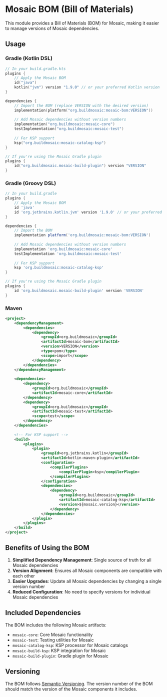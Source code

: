 # Mosaic BOM (Bill of Materials)

This module provides a Bill of Materials (BOM) for Mosaic, making it easier to manage versions of Mosaic dependencies.

## Usage

### Gradle (Kotlin DSL)

```kotlin
// In your build.gradle.kts
plugins {
    // Apply the Mosaic BOM
    id("java")
    kotlin("jvm") version "1.9.0" // or your preferred Kotlin version
}

dependencies {
    // Import the BOM (replace VERSION with the desired version)
    implementation(platform("org.buildmosaic:mosaic-bom:VERSION"))
    
    // Add Mosaic dependencies without version numbers
    implementation("org.buildmosaic:mosaic-core")
    testImplementation("org.buildmosaic:mosaic-test")
    
    // For KSP support
    ksp("org.buildmosaic:mosaic-catalog-ksp")
}

// If you're using the Mosaic Gradle plugin
plugins {
    id("org.buildmosaic.mosaic-build-plugin") version "VERSION"
}
```

### Gradle (Groovy DSL)

```groovy
// In your build.gradle
plugins {
    // Apply the Mosaic BOM
    id 'java'
    id 'org.jetbrains.kotlin.jvm' version '1.9.0' // or your preferred Kotlin version
}

dependencies {
    // Import the BOM
    implementation platform('org.buildmosaic:mosaic-bom:VERSION')
    
    // Add Mosaic dependencies without version numbers
    implementation 'org.buildmosaic:mosaic-core'
    testImplementation 'org.buildmosaic:mosaic-test'
    
    // For KSP support
    ksp 'org.buildmosaic:mosaic-catalog-ksp'
}

// If you're using the Mosaic Gradle plugin
plugins {
    id 'org.buildmosaic.mosaic-build-plugin' version 'VERSION'
}
```

### Maven

```xml
<project>
    <dependencyManagement>
        <dependencies>
            <dependency>
                <groupId>org.buildmosaic</groupId>
                <artifactId>mosaic-bom</artifactId>
                <version>VERSION</version>
                <type>pom</type>
                <scope>import</scope>
            </dependency>
        </dependencies>
    </dependencyManagement>
    
    <dependencies>
        <dependency>
            <groupId>org.buildmosaic</groupId>
            <artifactId>mosaic-core</artifactId>
        </dependency>
        <dependency>
            <groupId>org.buildmosaic</groupId>
            <artifactId>mosaic-test</artifactId>
            <scope>test</scope>
        </dependency>
    </dependencies>
    
    <!-- For KSP support -->
    <build>
        <plugins>
            <plugin>
                <groupId>org.jetbrains.kotlin</groupId>
                <artifactId>kotlin-maven-plugin</artifactId>
                <configuration>
                    <compilerPlugins>
                        <compilerPlugin>ksp</compilerPlugin>
                    </compilerPlugins>
                </configuration>
                <dependencies>
                    <dependency>
                        <groupId>org.buildmosaic</groupId>
                        <artifactId>mosaic-catalog-ksp</artifactId>
                        <version>${mosaic.version}</version>
                    </dependency>
                </dependencies>
            </plugin>
        </plugins>
    </build>
</project>
```

## Benefits of Using the BOM

1. **Simplified Dependency Management**: Single source of truth for all Mosaic dependencies
2. **Version Alignment**: Ensures all Mosaic components are compatible with each other
3. **Easier Upgrades**: Update all Mosaic dependencies by changing a single version number
4. **Reduced Configuration**: No need to specify versions for individual Mosaic dependencies

## Included Dependencies

The BOM includes the following Mosaic artifacts:

- `mosaic-core`: Core Mosaic functionality
- `mosaic-test`: Testing utilities for Mosaic
- `mosaic-catalog-ksp`: KSP processor for Mosaic catalogs
- `mosaic-build-ksp`: KSP integration for Mosaic
- `mosaic-build-plugin`: Gradle plugin for Mosaic

## Versioning

The BOM follows [Semantic Versioning](https://semver.org/). The version number of the BOM should match the version of the Mosaic components it includes.

